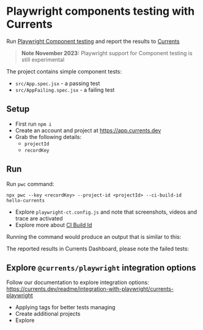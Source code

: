# Playwright components testing with Currents

Run [Playwright Component testing](https://playwright.dev/docs/test-components) and report the results to [Currents](https://currents.dev/playwright)

> **Note November 2023:** Playwright support for Component testing is still experimental

The project contains simple component tests:

- `src/App.spec.jsx` - a passing test
- `src/AppFailing.spec.jsx` - a failing test

## Setup

- First run `npm i`
- Create an account and project at https://app.currents.dev
- Grab the following details:
  - `projectId`
  - `recordKey`

## Run

Run `pwc` command:

`npx pwc --key <recordKey> --project-id <projectId> --ci-build-id hello-currents`

- Explore `playwright-ct.config.js` and note that screenshots, videos and trace are activated
- Explore more about [CI Build Id](https://currents.dev/readme/guides/cypress-ci-build-id)

Running the command would produce an output that is similar to this:

The reported results in Currents Dashboard, please note the failed tests:

## Explore `@currents/playwright` integration options

Follow our documentation to explore integration options:
https://currents.dev/readme/integration-with-playwright/currents-playwright

- Applying tags for better tests managing
- Create additional projects
- Explore

